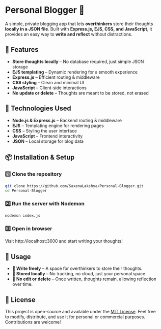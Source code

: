 # **Personal Blogger 📝**

A simple, private blogging app that lets **overthinkers** store their thoughts **locally in a JSON file**. Built with **Express.js, EJS, CSS, and JavaScript**, it provides an easy way to **write and reflect** without distractions.

## **🚀 Features**

- **Store thoughts locally** – No database required, just simple JSON storage
- **EJS templating** – Dynamic rendering for a smooth experience
- **Express.js** – Efficient routing & middleware
- **CSS styling** – Clean and minimal UI
- **JavaScript** – Client-side interactions
- **No update or delete** – Thoughts are meant to be stored, not erased

## **📌 Technologies Used**

- **Node.js & Express.js** – Backend routing & middleware
- **EJS** – Templating engine for rendering pages
- **CSS** – Styling the user interface
- **JavaScript** – Frontend interactivity
- **JSON** – Local storage for blog data

## **📦 Installation & Setup**

### **1️⃣ Clone the repository**

```sh
git clone https://github.com/SaxenaLakshya/Personal-Blogger.git
cd Personal-Blogger
```

### **2️⃣ Run the server with Nodemon**

```sh
nodemon index.js
```

### **3️⃣ Open in browser**

Visit <a>http://localhost:3000</a> and start writing your thoughts!

## **📌 Usage**

- **📖 Write freely** – A space for overthinkers to store their thoughts.
- **💾 Stored locally** – No tracking, no cloud, just your personal space.
- **🚫 No edit or delete** – Once written, thoughts remain, allowing reflection over time.

## **📜 License**

This project is open-source and available under the [MIT License](LICENSE). Feel free to modify, distribute, and use it for personal or commercial purposes. Contributions are welcome!
